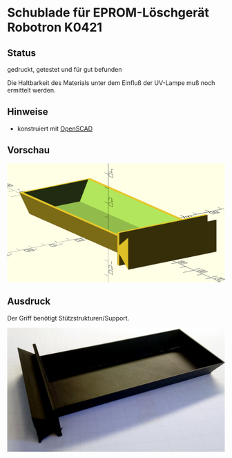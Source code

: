 # Schublade für EPROM-Löschgerät Robotron K0421

## Status

gedruckt, getestet und für gut befunden

Die Haltbarkeit des Materials unter dem Einfluß der UV-Lampe muß noch ermittelt werden.

## Hinweise

- konstruiert mit [OpenSCAD](https://openscad.org/)

## Vorschau
![preview](Schublade_preview.png)

## Ausdruck
Der Griff benötigt Stützstrukturen/Support.

![print](Schublade_printed.jpg)
